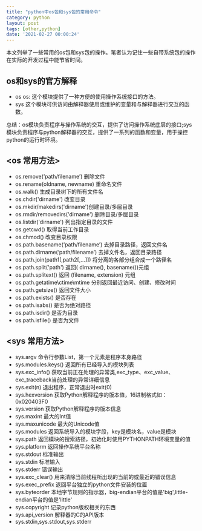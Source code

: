 ```yaml
---
title: "python中os包和sys包的常用命令"
category: python
layout: post
tags: [other,python]
date: '2021-02-27 00:00:24'
---
```


本文列举了一些常用的os包和sys包的操作。笔者认为记住一些自带系统包的操作在实际的开发过程中能节省时间。

## os和sys的官方解释
- os
    os: 这个模块提供了一种方便的使用操作系统接口的方法。
- sys
    这个模块可供访问由解释器使用或维护的变量和与解释器进行交互的函数。

总结：os模块负责程序与操作系统的交互，提供了访问操作系统底层的接口;sys模块负责程序与python解释器的交互，提供了一系列的函数和变量，用于操控python的运行时环境。
 
## <os 常用方法>
- os.remove(‘path/filename’) 删除文件
- os.rename(oldname, newname) 重命名文件
- os.walk() 生成目录树下的所有文件名
- os.chdir('dirname') 改变目录
- os.mkdir/makedirs('dirname')创建目录/多层目录
- os.rmdir/removedirs('dirname') 删除目录/多层目录
- os.listdir('dirname') 列出指定目录的文件
- os.getcwd() 取得当前工作目录
- os.chmod() 改变目录权限
- os.path.basename(‘path/filename’) 去掉目录路径，返回文件名
- os.path.dirname(‘path/filename’) 去掉文件名，返回目录路径
- os.path.join(path1[,path2[,...]]) 将分离的各部分组合成一个路径名
- os.path.split('path') 返回( dirname(), basename())元组
- os.path.splitext() 返回 (filename, extension) 元组
- os.path.getatime\ctime\mtime 分别返回最近访问、创建、修改时间
- os.path.getsize() 返回文件大小
- os.path.exists() 是否存在
- os.path.isabs() 是否为绝对路径
- os.path.isdir() 是否为目录
- os.path.isfile() 是否为文件
 
## <sys 常用方法>
- sys.argv 命令行参数List，第一个元素是程序本身路径
- sys.modules.keys() 返回所有已经导入的模块列表
- sys.exc_info() 获取当前正在处理的异常类,exc_type、exc_value、exc_traceback当前处理的异常详细信息
- sys.exit(n) 退出程序，正常退出时exit(0)
- sys.hexversion 获取Python解释程序的版本值，16进制格式如：0x020403F0
- sys.version 获取Python解释程序的版本信息
- sys.maxint 最大的Int值
- sys.maxunicode 最大的Unicode值
- sys.modules 返回系统导入的模块字段，key是模块名，value是模块
- sys.path 返回模块的搜索路径，初始化时使用PYTHONPATH环境变量的值
- sys.platform 返回操作系统平台名称
- sys.stdout 标准输出
- sys.stdin 标准输入
- sys.stderr 错误输出
- sys.exc_clear() 用来清除当前线程所出现的当前的或最近的错误信息
- sys.exec_prefix 返回平台独立的python文件安装的位置
- sys.byteorder 本地字节规则的指示器，big-endian平台的值是'big',little-endian平台的值是'little'
- sys.copyright 记录python版权相关的东西
- sys.api_version 解释器的C的API版本
- sys.stdin,sys.stdout,sys.stderr
